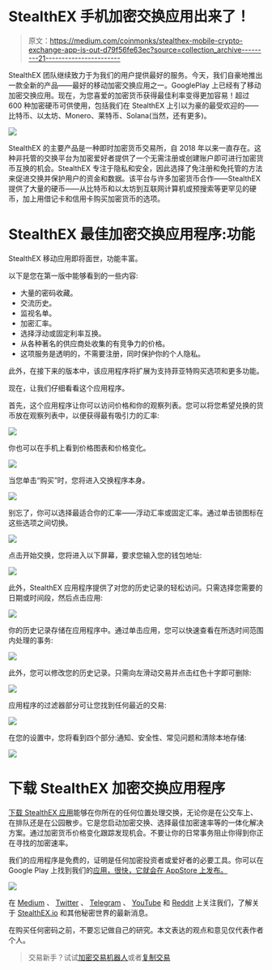 # StealthEX 手机加密交换应用出来了！

> 原文：<https://medium.com/coinmonks/stealthex-mobile-crypto-exchange-app-is-out-d79f56fe63ec?source=collection_archive---------21----------------------->

StealthEX 团队继续致力于为我们的用户提供最好的服务。今天，我们自豪地推出一款全新的产品——最好的移动加密交换应用之一。GooglePlay 上已经有了移动加密交换应用。现在，为您喜爱的加密货币获得最佳利率变得更加容易！超过 600 种加密硬币可供使用，包括我们在 StealthEX 上引以为豪的最受欢迎的——比特币、以太坊、Monero、莱特币、Solana(当然，还有更多)。

![](img/63fdf9e40c8b6f986e562ed300427712.png)

StealthEX 的主要产品是一种即时加密货币交易所，自 2018 年以来一直存在。这种非托管的交换平台为加密爱好者提供了一个无需注册或创建账户即可进行加密货币互换的机会。StealthEX 专注于隐私和安全，因此选择了免注册和免托管的方法来促进交换并保护用户的资金和数据。该平台与许多加密货币合作——StealthEX 提供了大量的硬币——从比特币和以太坊到互联网计算机或预搜索等更罕见的硬币，加上用借记卡和信用卡购买加密货币的选项。

# StealthEX 最佳加密交换应用程序:功能

StealthEX 移动应用即将面世，功能丰富。

以下是您在第一版中能够看到的一些内容:

*   大量的密码收藏。
*   交流历史。
*   监视名单。
*   加密汇率。
*   选择浮动或固定利率互换。
*   从各种著名的供应商处收集的有竞争力的价格。
*   这项服务是透明的，不需要注册，同时保护你的个人隐私。

此外，在接下来的版本中，该应用程序将扩展为支持菲亚特购买选项和更多功能。

现在，让我们仔细看看这个应用程序。

首先，这个应用程序让你可以访问价格和你的观察列表。您可以将您希望兑换的货币放在观察列表中，以便获得最有吸引力的汇率:

![](img/0cc67d14da0f6b2625e54762510b0afc.png)

你也可以在手机上看到价格图表和价格变化。

![](img/45c45fea22cb56ea6d3be35741fb648d.png)

当您单击“购买”时，您将进入交换程序本身。

![](img/fdbcea966cc26320c8da969a338b7134.png)

别忘了，你可以选择最适合你的汇率——浮动汇率或固定汇率。通过单击锁图标在这些选项之间切换。

![](img/91fb5bc1a4f7345070b713dfe7c254f3.png)

点击开始交换，您将进入以下屏幕，要求您输入您的钱包地址:

![](img/7c94d5e825b7be015a4235102044538f.png)

此外，StealthEX 应用程序提供了对您的历史记录的轻松访问。只需选择您需要的日期或时间段，然后点击应用:

![](img/b7ee4ff657d3129545626ce15be5048a.png)

你的历史记录存储在应用程序中。通过单击应用，您可以快速查看在所选时间范围内处理的事务:

![](img/7f037c6d9d0a4b65c696757bb2f72019.png)

此外，您可以修改您的历史记录。只需向左滑动交易并点击红色十字即可删除:

![](img/b0ac555374ad58336297103d7735a171.png)

应用程序的过滤器部分可让您找到任何最近的交易:

![](img/f217a7891d5192a1a62a7a8977631ef8.png)

在您的设置中，您将看到四个部分:通知、安全性、常见问题和清除本地存储:

![](img/2f7492aa788cab832e8760452a6512c1.png)

# 下载 StealthEX 加密交换应用程序

[下载 StealthEX 应用](https://play.google.com/store/apps/details?id=com.stealthex)能够在你所在的任何位置处理交换，无论你是在公交车上、在排队还是在公园散步。它是您启动加密交换、选择最佳加密速率等的一体化解决方案。通过加密货币价格变化跟踪发现机会。不要让你的日常事务阻止你得到你正在寻找的加密速率。

我们的应用程序是免费的，证明是任何加密投资者或爱好者的必要工具。你可以在 Google Play 上找到我们的[应用，很快，它就会在 AppStore 上发布。](https://play.google.com/store/apps/details?id=com.stealthex)

![](img/23662ad6ea4d4169ae0705ce7be6b2e2.png)

在 [Medium](https://stealthex-io.medium.com/) 、 [Twitter](https://twitter.com/Stealthex_io) 、 [Telegram](https://t.me/StealthEX) 、 [YouTube](https://www.youtube.com/channel/UCeES_XBesX76ge7xf1meuSw) 和 [Reddit](https://www.reddit.com/user/Stealthex_io) 上关注我们，了解关于 [StealthEX.io](https://stealthex.io/) 和其他秘密世界的最新消息。

在购买任何密码之前，不要忘记做自己的研究。本文表达的观点和意见仅代表作者个人。

> 交易新手？试试[加密交易机器人](/coinmonks/crypto-trading-bot-c2ffce8acb2a)或者[复制交易](/coinmonks/top-10-crypto-copy-trading-platforms-for-beginners-d0c37c7d698c)